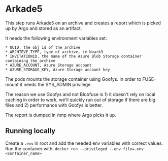 # Arkade5

This step runs Arkade5 on an archive and creates a report which is picked up by Argo and stored as an artifact.

It needs the following environment variables set:

    * UUID, the obj id of the archive
    * ARCHIEVE_TYPE, type of archive, ie Noark3
    * INVITATIONID, the name of the Azure Blob Storage container containing the archive
    * AZURE_ACCOUNT, Azure Storage account
    * AZURE_STORAGE_KEY, Azure Storage account key

The pods mounts the storage container using Goofys. In order to FUSE-mount it needs the SYS_ADMIN privilege.

The reason we use Goofys and not Blobfuse is 1) it doesn't rely on local caching in order to work, we'll quickly run out of storage if there are big files and 2) performance with Goofys is better.

The report is dumped in /tmp where Argo picks it up.

## Running locally
Create a `.env` in root and add the needed env variables with correct values.
Run the container with:
`docker run --privileged --env-file=.env <container_name>`
